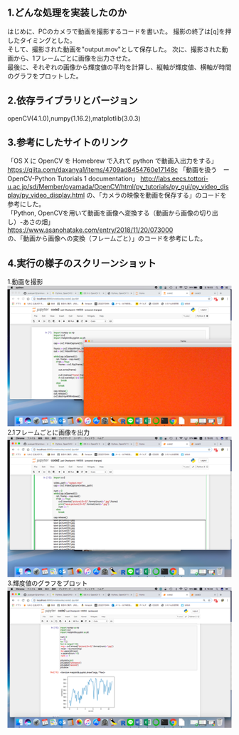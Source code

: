 1.どんな処理を実装したのか
--------------
はじめに、PCのカメラで動画を撮影するコードを書いた。
撮影の終了は[q]を押したタイミングとした。  
そして、撮影された動画を"output.mov"として保存した。
次に、撮影された動画から、1フレームごとに画像を出力させた。  
最後に、それぞれの画像から輝度値の平均を計算し、縦軸が輝度値、横軸が時間のグラフをプロットした。  
 
2.依存ライブラリとバージョン
-------------
openCV(4.1.0),numpy(1.16.2),matplotlib(3.0.3)
  
3.参考にしたサイトのリンク
-------------
 「OS X に OpenCV を Homebrew で入れて python で動画入出力をする」  
 https://qiita.com/daxanya1/items/4709ad8454760e17148c
 「動画を扱う　ー　OpenCV-Python Tutorials 1 documentation」
 http://labs.eecs.tottori-u.ac.jp/sd/Member/oyamada/OpenCV/html/py_tutorials/py_gui/py_video_display/py_video_display.html
 の、「カメラの映像を動画を保存する」のコードを参考にした。  
 「Python, OpenCVを用いて動画を画像へ変換する（動画から画像の切り出し）-あさの畑」  
 https://www.asanohatake.com/entry/2018/11/20/073000  
 の、「動画から画像への変換（フレームごと）」のコードを参考にした。  

4.実行の様子のスクリーンショット
-------------
1.動画を撮影  
![1-1](/1-1.png)
2.1フレームごとに画像を出力
![1-2](/1-2.png)
3.輝度値のグラフをプロット
![1-3](/1-3.png)
